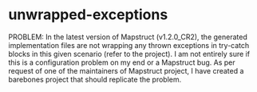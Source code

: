# unwrapped-exceptions

PROBLEM: In the latest version of Mapstruct (v1.2.0_CR2), the generated implementation files are not wrapping any thrown exceptions in try-catch blocks in this given scenario (refer to the project). I am not entirely sure if this is a configuration problem on my end or a Mapstruct bug. As per request of one of the maintainers of Mapstruct project, I have created a barebones project that should replicate the problem.
